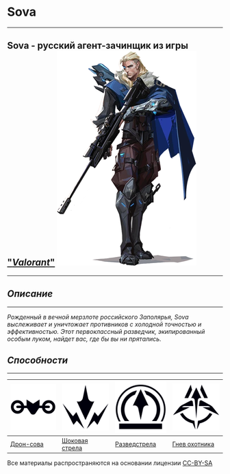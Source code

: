 # Sova
---
## **Sova** - русский агент-зачинщик из игры ["***Valorant***"](https://Valorant.fandom.com/ru/wiki/Valorant) ![Sova](Assets\Sova_artwork.webp)
---
## _Описание_
---
_Рожденный в вечной мерзлоте российского Заполярья, Sova выслеживает и уничтожает противников с холодной точностью и эффективностью. Этот первоклассный разведчик, экипированный особым луком, найдет вас, где бы вы ни прятались._
## *Способности*
---
| ![Дрон-сова](Assets/TX_Sova_C.webp) | ![Шоковая стрела](Assets/TX_Sova_Q.webp) | ![Разведстрела](Assets/TX_Sova_E.webp) | ![Гнев охотника](Assets/TX_Sova_X.webp) |
|----------|----------|----------|----------|
| [Дрон-сова](/DroneSova.md)| [Шоковая стрела](ShockDart.md)| [Разведстрела](Scanarrow.md)|[Гнев охотника](HuntersFury.md)|
Все материалы распространяются на основании лицензии [CC-BY-SA](https://creativecommons.org/licenses/by-sa/3.0/deed.ru)
